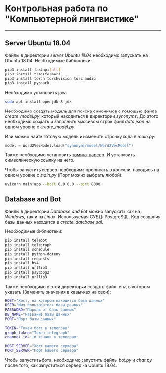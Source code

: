 # Контрольная работа по "Компьютерной лингвистике"
---

## Server Ubuntu 18.04
Файлы в директории *server Ubuntu 18.04* необходимо запускать на Ubuntu 18.04.
Необходимые библиотеки:
```bash
pip3 install fastapi[all]
pip3 install transformers
pip3 install torch torchvision torchaudio
pip3 install pyspark
```
Необходимо установить java
```bash
sudo apt install openjdk-8-jdk
```

Необходимо создать модель для поиска синонимов с помощью файла *create_model.py*, который находиться в директории *synonyms*. До этого необходимо создать и заполнить массивом строк файл *data.json* на одном уровне с *create_model.py*.

Или можно найти готовую модель и изменить строчку кода в *main.py*:
```python
model = Word2VecModel.load("synonyms/model/Word2VecModel")
```

Также необходимо установить [томита-парсер](https://github.com/yandex/tomita-parser/). И установить символическую ссылку на него.

Чтобы запустить сервер необходимо прописать в консоли, находясь на одном уровне с *main.py* (Порт можно выбрать любой):
```bash
uvicorn main:app --host 0.0.0.0 --port 8000
``` 
## Database and Bot
Файлы в директории *Database and Bot* можно запускать как на *Windows*, так и на *Linux*.
Используемая СУБД: PostgreSQL. Код создания базы данных находится в *create_database.sql*.

Необходимые библиотеки:
```bash
pip install telebot
pip install telegraph
pip install schedule
pip install python-dotenv
pip install requests
pip install bs4
pip install urllib3
pip install psycopg2
pip install urllib3
```
Также необходимо в этой директории создать файл .env, в котором указать (Заменить значения в кавычках на свои):
```bash
HOST="Хост, на котором находится база данных"
USER="Имя пользователя базы данных"
PASSWORD="Пароль от базы данных"
DB_NAME="Название базы данных"
PORT="Порт базы данных"

TOKEN="Токен бота в телеграм"
graph_token="Токен telegraph"
channel_id="Id канала в телеграм"

HOST_SERVER="Хост вашего сервера"
PORT_SERVER="Порт вашего сервера"
```

Чтобы запустить бота, необходимо запустить файлы *bot.py* и *chat.py* после того, как запуститься сервер на Ubuntu 18.04.